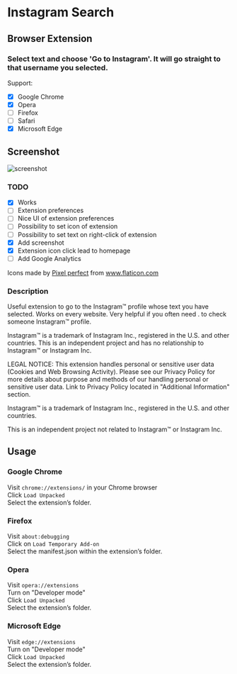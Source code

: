 # Instagram Search

## Browser Extension

### Select text and choose 'Go to Instagram'. It will go straight to that username you selected.

Support:

- [x] Google Chrome
- [x] Opera
- [ ] Firefox
- [ ] Safari
- [x] Microsoft Edge

## Screenshot

![screenshot](/assets/screenshot.png)

### TODO

- [x] Works
- [ ] Extension preferences
- [ ] Nice UI of extension preferences
- [ ] Possibility to set icon of extension
- [ ] Possibility to set text on right-click of extension
- [x] Add screenshot
- [x] Extension icon click lead to homepage
- [ ] Add Google Analytics

<div>Icons made by <a href="https://www.flaticon.com/authors/pixel-perfect" title="Pixel perfect">Pixel perfect</a> from <a href="https://www.flaticon.com/" title="Flaticon">www.flaticon.com</a></div>

### Description

Useful extension to go to the Instagram™ profile whose text you have selected. Works on every website. Very helpful if you often need . to check someone Instagram™ profile.

Instagram™ is a trademark of Instagram Inc., registered in the U.S. and other countries. This is an independent project and has no relationship to Instagram™ or Instagram Inc.


LEGAL NOTICE:
This extension handles personal or sensitive user data (Cookies and Web Browsing Activity). Please see our Privacy Policy for more details about purpose and methods of our handling personal or sensitive user data. 
Link to Privacy Policy located in "Additional Information" section.

Instagram™ is a trademark of Instagram Inc., registered in the U.S. and other countries.

This is an independent project not related to Instagram™ or Instagram Inc.

## Usage

### Google Chrome

Visit `chrome://extensions/` in your Chrome browser  
Click `Load Unpacked`  
Select the extension’s folder. 

### Firefox

Visit `about:debugging`  
Click on `Load Temporary Add-on`  
Select the manifest.json within the extension’s folder. 

### Opera

Visit `opera://extensions`  
Turn on "Developer mode"  
Click `Load Unpacked`  
Select the extension’s folder. 

### Microsoft Edge

Visit `edge://extensions`  
Turn on "Developer mode"  
Click `Load Unpacked`  
Select the extension’s folder. 